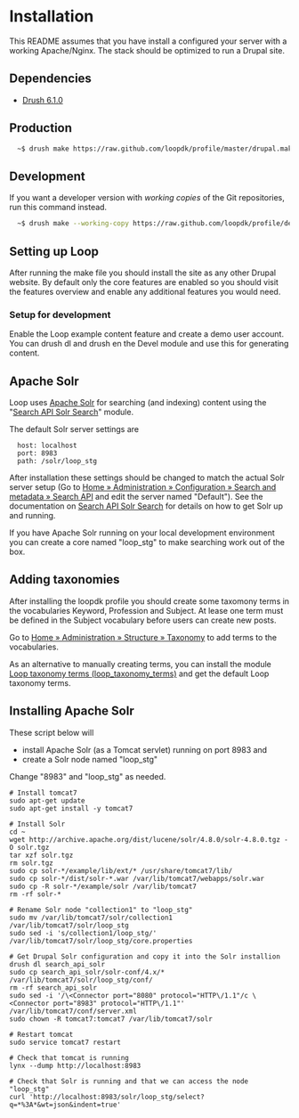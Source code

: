 # Installation
This README assumes that you have install a configured your server with a
working Apache/Nginx. The stack should be optimized to run a Drupal site.

## Dependencies
* [Drush 6.1.0](https://github.com/drush-ops/drush)

## Production
```sh
  ~$ drush make https://raw.github.com/loopdk/profile/master/drupal.make loop
```

## Development
If you want a developer version with _working copies_ of the Git repositories,
run this command instead.

```sh
  ~$ drush make --working-copy https://raw.github.com/loopdk/profile/development/drupal.make loop
```

## Setting up Loop

After running the make file you should install the site as any other Drupal website.
By default only the core features are enabled so you should visit the features overview and enable any additional features you would need.


### Setup for development

Enable the Loop example content feature and create a demo user account.
You can drush dl and drush en the Devel module and use this for generating content.

## Apache Solr

Loop uses [Apache Solr](http://lucene.apache.org/solr/) for searching (and indexing) content using the "[Search API Solr Search](https://www.drupal.org/project/search_api_solr)" module.

The default Solr server settings are

```
  host: localhost
  port: 8983
  path: /solr/loop_stg
```

After installation these settings should be changed to match the actual Solr server setup (Go to [Home » Administration » Configuration » Search and metadata » Search API](/admin/config/search/search_api)
and edit the server named "Default"). See the documentation on [Search API Solr Search](https://www.drupal.org/project/search_api_solr) for details on how to get Solr up and running.

If you have Apache Solr running on your local development environment you can create a core named "loop_stg" to make searching work out of the box.


## Adding taxonomies

After installing the loopdk profile you should create some taxomony terms in the vocabularies Keyword, Profession and Subject. At lease one term must be defined in the Subject vocabulary before users can create new posts.

Go to [Home » Administration » Structure » Taxonomy](/admin/structure/taxonomy) to add terms to the vocabularies.

As an alternative to manually creating terms, you can install the module [Loop taxonomy terms (loop_taxonomy_terms)](/admin/modules#loop_content) and get the default Loop taxonomy terms.

## Installing Apache Solr

These script below will

* install Apache Solr (as a Tomcat servlet) running on port 8983 and
* create a Solr node named "loop_stg"

Change "8983" and "loop_stg" as needed.

```
# Install tomcat7
sudo apt-get update
sudo apt-get install -y tomcat7

# Install Solr
cd ~
wget http://archive.apache.org/dist/lucene/solr/4.8.0/solr-4.8.0.tgz -O solr.tgz
tar xzf solr.tgz
rm solr.tgz
sudo cp solr-*/example/lib/ext/* /usr/share/tomcat7/lib/
sudo cp solr-*/dist/solr-*.war /var/lib/tomcat7/webapps/solr.war
sudo cp -R solr-*/example/solr /var/lib/tomcat7
rm -rf solr-*

# Rename Solr node "collection1" to "loop_stg"
sudo mv /var/lib/tomcat7/solr/collection1 /var/lib/tomcat7/solr/loop_stg
sudo sed -i 's/collection1/loop_stg/' /var/lib/tomcat7/solr/loop_stg/core.properties

# Get Drupal Solr configuration and copy it into the Solr installion
drush dl search_api_solr
sudo cp search_api_solr/solr-conf/4.x/* /var/lib/tomcat7/solr/loop_stg/conf/
rm -rf search_api_solr
sudo sed -i '/\<Connector port="8080" protocol="HTTP\/1.1"/c \<Connector port="8983" protocol="HTTP\/1.1"' /var/lib/tomcat7/conf/server.xml
sudo chown -R tomcat7:tomcat7 /var/lib/tomcat7/solr

# Restart tomcat
sudo service tomcat7 restart

# Check that tomcat is running
lynx --dump http://localhost:8983

# Check that Solr is running and that we can access the node "loop_stg"
curl 'http://localhost:8983/solr/loop_stg/select?q=*%3A*&wt=json&indent=true'
```
